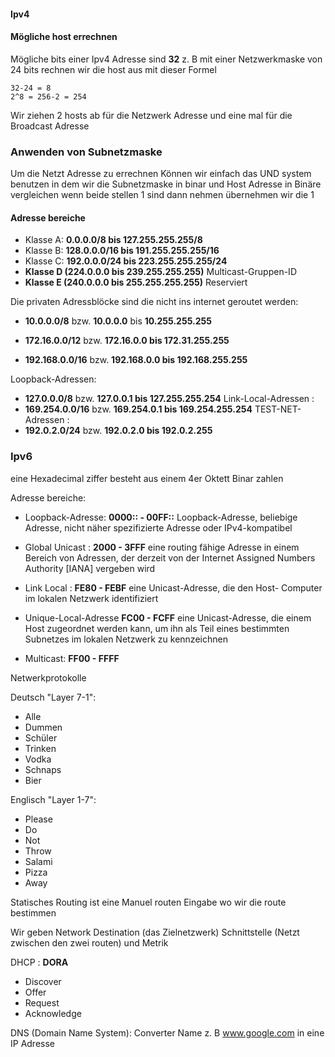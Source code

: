 #### Ipv4

[](./assets/Screenshot%202024-05-12%20190437.png)

#### Mögliche host errechnen 

Mögliche bits einer Ipv4 Adresse sind **32**  z. B mit einer Netzwerkmaske von 24 bits rechnen wir die host aus mit dieser Formel 
```
32-24 = 8
2^8 = 256-2 = 254
```
Wir ziehen 2 hosts ab für die Netzwerk  Adresse und eine mal für die Broadcast Adresse

### Anwenden von Subnetzmaske

Um die Netzt Adresse zu errechnen Können wir einfach das UND system benutzen in dem wir die Subnetzmaske in binar und  Host Adresse in Binäre vergleichen wenn beide stellen 1 sind dann nehmen übernehmen wir die 1

[](assets/Screenshot%202024-05-12%20195038.png)

#### Adresse bereiche 

- Klasse A: 
	**0.0.0.0/8 bis 127.255.255.255/8**
- Klasse B:
	**128.0.0.0/16 bis 191.255.255.255/16**
- Klasse C:
	**192.0.0.0/24 bis 223.255.255.255/24**
 - **Klasse D (224.0.0.0 bis 239.255.255.255)**
	 Multicast-Gruppen-ID
- **Klasse E (240.0.0.0 bis 255.255.255.255)**
	Reserviert
	
Die privaten Adressblöcke sind die nicht ins internet geroutet werden:
- **10.0.0.0/8** bzw. **10.0.0.0** bis **10.255.255.255**

-  **172.16.0.0/12** bzw. **172.16.0.0 bis 172.31.255.255**

-  **192.168.0.0/16** bzw. **192.168.0.0 bis 192.168.255.255**

Loopback-Adressen:
- **127.0.0.0/8** bzw. **127.0.0.1 bis 127.255.255.254**
Link-Local-Adressen : 
- **169.254.0.0/16** bzw. **169.254.0.1 bis 169.254.255.254**
TEST-NET-Adressen :
-  **192.0.2.0/24** bzw. **192.0.2.0 bis 192.0.2.255**

### Ipv6

eine Hexadecimal ziffer besteht aus einem 4er Oktett Binar zahlen 
[](./assets/Screenshot%202024-05-12%20201846.png)

Adresse bereiche:
- Loopback-Adresse: **0000:: - 00FF::** 
	Loopback-Adresse, beliebige Adresse, nicht näher spezifizierte
	Adresse oder IPv4-kompatibel

- Global Unicast : **2000 - 3FFF**
	eine routing fähige Adresse in einem
	Bereich von Adressen, der derzeit von der Internet Assigned
	Numbers Authority [IANA] vergeben wird

- Link Local : **FE80 - FEBF** 
	eine Unicast-Adresse, die den Host-
	Computer im lokalen Netzwerk identifiziert

- Unique-Local-Adresse **FC00 - FCFF**
	eine Unicast-Adresse, die einem Host
	zugeordnet werden kann, um ihn als Teil eines bestimmten
	Subnetzes im lokalen Netzwerk zu kennzeichnen

- Multicast: **FF00 - FFFF**

Netwerkprotokolle

[](./assets/Screenshot%202024-05-13%20154333.png)
Deutsch "Layer 7-1":
- Alle
- Dummen 
- Schüler
- Trinken
- Vodka
- Schnaps
- Bier

Englisch "Layer 1-7":
- Please
- Do
- Not
- Throw
- Salami
- Pizza
- Away


Statisches Routing ist eine Manuel routen Eingabe wo wir die route bestimmen

Wir geben Network Destination (das Zielnetzwerk) Schnittstelle (Netzt zwischen den zwei routen) und Metrik

DHCP :
**DORA**
- Discover 
- Offer
- Request
- Acknowledge

DNS (Domain Name System):
Converter Name z. B www.google.com in eine IP Adresse